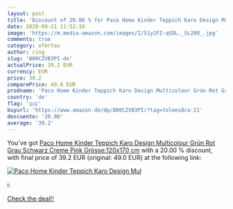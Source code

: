 ```yaml
---
layout: post
title: 'Discount of 20.00 % for Paco Home Kinder Teppich Karo Design Mul'
date: 2020-09-21 11:52:19
image: 'https://m.media-amazon.com/images/I/51y2FI-qSDL._SL200_.jpg'
comments: true
category: ofertas
author: ring
slug: 'B00CZVB3PI-de'
actualPrice: 39.2 EUR
currency: EUR
price: 39.2
comparePrice: 49.0 EUR
prodname: 'Paco Home Kinder Teppich Karo Design Multicolour Grün Rot Grau Schwarz Creme Pink  Grösse:120x170 cm'
country: 'de'
flag: '🇩🇪'
buyurl: 'https://www.amazon.de/dp/B00CZVB3PI/?tag=tolees0ca-21'
descuento: '20.00'
average: '39.2'
---
```


You've got [Paco Home Kinder Teppich Karo Design Multicolour Grün Rot Grau Schwarz Creme Pink  Grösse:120x170 cm](https://www.amazon.de/dp/B00CZVB3PI/?tag=tolees0ca-21) with a  20.00 % discount, with final price of 39.2 EUR (original: 49.0 EUR) at the following link:

[![Paco Home Kinder Teppich Karo Design Mul](https://m.media-amazon.com/images/I/51y2FI-qSDL._SL200_.jpg)](https://www.amazon.de/dp/B00CZVB3PI/?tag=tolees0ca-21)

ℹ️:


[Check the deal!!](https://www.amazon.de/dp/B00CZVB3PI/?tag=tolees0ca-21)
